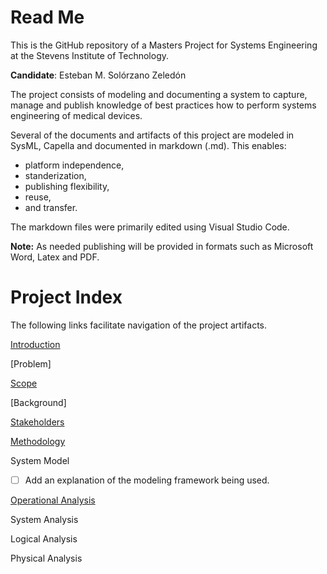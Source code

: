 # Read Me

This is the GitHub repository of a Masters Project for Systems Engineering at the Stevens Institute of Technology.

**Candidate**: Esteban M. Solórzano Zeledón

The project consists of modeling and documenting a system to capture, manage and publish knowledge of best practices how to perform systems engineering of medical devices.

Several of the documents and artifacts of this project are modeled in SysML, Capella and documented in markdown (.md). This enables:
- platform independence,
- standerization,
- publishing flexibility,
- reuse,
- and transfer.

The markdown files were primarily edited using Visual Studio Code.

**Note:** As needed publishing will be provided in formats such as Microsoft Word, Latex and PDF.

# Project Index

The following links facilitate navigation of the project artifacts.

[Introduction](introduction.md#introduction)

[Problem]

[Scope](introduction.md#scope)

[Background]

[Stakeholders](stakeholders.md)

[Methodology](Methodology.md)

System Model

- [ ] Add an explanation of the modeling framework being used.

[Operational Analysis](capella_model/Operational%20Analysis.md)

System Analysis

Logical Analysis

Physical Analysis

